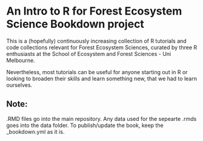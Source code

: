 # An Intro to R for Forest Ecosystem Science Bookdown project

This is a (hopefully) continuously increasing collection of R tutorials and code collections relevant for Forest Ecosystem Sciences, curated by three R enthusiasts at the School of Ecosystem and Forest Sciences - Uni Melbourne.

Nevertheless, most tutorials can be useful for anyone starting out in R or looking to broaden their skills and learn something new, that we had to learn ourselves.

## Note:

.RMD files go into the main repository. Any data used for the sepearte .rmds goes into the data folder. To publish/update the book, keep the _bookdown.yml as it is.
